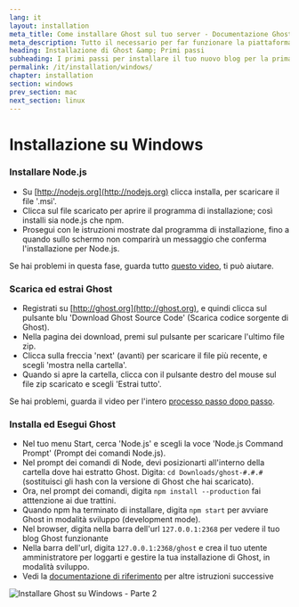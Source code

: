 ```yaml
---
lang: it
layout: installation
meta_title: Come installare Ghost sul tuo server - Documentazione Ghost
meta_description: Tutto il necessario per far funzionare la piattaforma di blogging Ghost in locale e in remoto.
heading: Installazione di Ghost &amp; Primi passi
subheading: I primi passi per installare il tuo nuovo blog per la prima volta.
permalink: /it/installation/windows/
chapter: installation
section: windows
prev_section: mac
next_section: linux
---
```


# Installazione su Windows <a id="install-windows"></a>

### Installare Node.js

*   Su [http://nodejs.org](http://nodejs.org) clicca installa, per scaricare il file '.msi'.
*   Clicca sul file scaricato per aprire il programma di installazione; così installi sia node.js che npm.
*   Prosegui con le istruzioni mostrate dal programma di installazione, fino a quando sullo schermo non comparirà un messaggio che conferma l'installazione per Node.js.

Se hai problemi in questa fase, guarda tutto [questo video](https://s3-eu-west-1.amazonaws.com/ghost-website-cdn/install-node-win.gif "Installa node su Windows"), ti può aiutare.

### Scarica ed estrai Ghost

*   Registrati su [http://ghost.org](http://ghost.org), e quindi clicca sul pulsante blu 'Download Ghost Source Code' (Scarica codice sorgente di Ghost).
*   Nella pagina dei download, premi sul pulsante per scaricare l'ultimo file zip.
*   Clicca sulla freccia 'next' (avanti) per scaricare il file più recente, e scegli 'mostra nella cartella'.
*   Quando si apre la cartella, clicca con il pulsante destro del mouse sul file zip scaricato e scegli 'Estrai tutto'.

Se hai problemi, guarda il video per l'intero [processo passo dopo passo](https://s3-eu-west-1.amazonaws.com/ghost-website-cdn/install-ghost-win.gif "Installare Ghost su Windows - Parte 1").

### Installa ed Esegui Ghost

*   Nel tuo menu Start, cerca 'Node.js' e scegli la voce 'Node.js Command Prompt' (Prompt dei comandi Node.js).
*   Nel prompt dei comandi di Node, devi posizionarti all'interno della cartella dove hai estratto Ghost. Digita: `cd Downloads/ghost-#.#.#` (sostituisci gli hash con la versione di Ghost che hai scaricato).
*   Ora, nel prompt dei comandi, digita `npm install --production` <span class="note">fai atttenzione ai due trattini</span>.
*   Quando npm ha terminato di installare, digita `npm start` per avviare Ghost in modalità sviluppo (development mode).
*   Nel browser, digita nella barra dell'url <code class="path">127.0.0.1:2368</code> per vedere il tuo blog Ghost funzionante
*   Nella barra dell'url, digita <code class="path">127.0.0.1:2368/ghost</code> e crea il tuo utente amministratore per loggarti e gestire la tua installazione di Ghost, in modalità sviluppo.
*   Vedi la [documentazione di riferimento](/usage) per altre istruzioni successive

![](https://s3-eu-west-1.amazonaws.com/ghost-website-cdn/install-ghost-win-2.gif "Installare Ghost su Windows - Parte 2")

